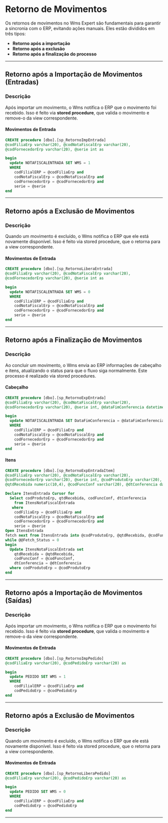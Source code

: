 # Retorno de Movimentos

Os retornos de movimentos no Wms Expert são fundamentais para garantir a sincronia com o ERP, evitando ações manuais. Eles estão divididos em três tipos:  
- **Retorno após a importação**  
- **Retorno após a exclusão**  
- **Retorno após a finalização do processo**  

---

## Retorno após a Importação de Movimentos (Entradas)

### Descrição
Após importar um movimento, o Wms notifica o ERP que o movimento foi recebido. Isso é feito via **stored procedure**, que valida o movimento e remove-o da view correspondente.

#### Movimentos de Entrada
```sql
CREATE procedure [dbo].[sp_RetornoImpEntrada] 
@codFiliaErp varchar(20), @codNotaFiscalErp varchar(20), 
@codFornecedorErp varchar(20), @serie int as

begin
  update NOTAFISCALENTRADA SET WMS = 1 
  WHERE 
    codFilialERP = @codFiliaErp and 
    codNotaFiscalErp = @codNotaFiscalErp and 
    codFornecedorErp = @codFornecedorErp and
    serie = @serie
end

```

---

## Retorno após a Exclusão de Movimentos

### Descrição
Quando um movimento é excluído, o Wms notifica o ERP que ele está novamente disponível. Isso é feito via stored procedure, que o retorna para a view correspondente.

#### Movimentos de Entrada
```sql
CREATE procedure [dbo].[sp_RetornoLiberaEntrada] 
@codFiliaErp varchar(20), @codNotaFiscalErp varchar(20), 
@codFornecedorErp varchar(20), @serie int as

begin
  update NOTAFISCALENTRADA SET WMS = 0 
  WHERE 
    codFilialERP = @codFiliaErp and 
    codNotaFiscalErp = @codNotaFiscalErp and 
    codFornecedorErp = @codFornecedorErp and
    serie = @serie
end

```

---

## Retorno após a Finalização de Movimentos

### Descrição
Ao concluir um movimento, o Wms envia ao ERP informações de cabeçalho e itens, atualizando o status para que o fluxo siga normalmente. Este processo é realizado via stored procedures.

#### Cabeçalho

```sql
CREATE procedure [dbo].[sp_RetornoExpEntrada] 
@codFiliaErp varchar(20), @codNotaFiscalErp varchar(20), 
@codFornecedorErp varchar(20), @serie int, @dataFimConferencia datetime as

begin
  update NOTAFISCALENTRADA SET DataFimConferencia = @dataFimConferencia 
  WHERE 
    codFilialERP = @codFiliaErp and 
    codNotaFiscalErp = @codNotaFiscalErp and 
    codFornecedorErp = @codFornecedorErp and
    serie = @serie
end

```
#### Itens

```sql
CREATE procedure [dbo].[sp_RetornoExpEntradaItem] 
@codFiliaErp varchar(20), @codNotaFiscalErp varchar(20), 
@codFornecedorErp varchar(20), @serie int, @codProdutoErp varchar(20), 
@qtdRecebida numeric(10,4), @codFuncConf varchar(20), @dtConferencia datetime as

Declare ItensEntrada Cursor for
  Select codProdutoErp, qtdRecebida, codFuncConf, dtConferencia
    from ItensNotaFiscalEntrada
   where 
    codFiliaErp = @codFiliaErp and 
    codNotaFiscalErp = @codNotaFiscalErp and 
    codFornecedorErp = @codFornecedorErp and 
    serie = @serie
Open ItensEntrada
fetch next from ItensEntrada into @codProdutoErp, @qtdRecebida, @codFuncConf, @dtConferencia
while @@Fetch_Status = 0
begin
  Update ItensNotaFiscalEntrada set
    qtdRecebida = @qtdRecebida,
    codFuncConf = @codFuncConf,
    dtConferencia = @dtConferencia
  where codProdutoErp = @codProdutoErp
end
```
---

## Retorno após a Importação de Movimentos (Saídas)

### Descrição
Após importar um movimento, o Wms notifica o ERP que o movimento foi recebido. Isso é feito via **stored procedure**, que valida o movimento e remove-o da view correspondente.

#### Movimentos de Entrada
```sql
CREATE procedure [dbo].[sp_RetornoImpPedido] 
@codFiliaErp varchar(20), @codPedidoErp varchar(20) as

begin
  update PEDIDO SET WMS = 1 
  WHERE 
    codFilialERP = @codFiliaErp and 
    codPedidoErp = @codPedidoErp
end
```
---

## Retorno após a Exclusão de Movimentos

### Descrição
Quando um movimento é excluído, o Wms notifica o ERP que ele está novamente disponível. Isso é feito via stored procedure, que o retorna para a view correspondente.

#### Movimentos de Entrada
```sql
CREATE procedure [dbo].[sp_RetornoLiberaPedido] 
@codFiliaErp varchar(20), @codPedidoErp varchar(20) as

begin
  update PEDIDO SET WMS = 0
  WHERE 
    codFilialERP = @codFiliaErp and 
    codPedidoErp = @codPedidoErp
end

```

---

